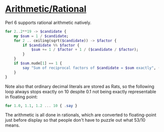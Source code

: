 [1]: https://rosettacode.org/wiki/Arithmetic/Rational

# [Arithmetic/Rational][1]

Perl 6 supports rational arithmetic natively.

```raku
for 2..2**19 -> $candidate {
    my $sum = 1 / $candidate;
    for 2 .. ceiling(sqrt($candidate)) -> $factor {
        if $candidate %% $factor {
            $sum += 1 / $factor + 1 / ($candidate / $factor);
        }
    }
    if $sum.nude[1] == 1 {
        say "Sum of reciprocal factors of $candidate = $sum exactly", ($sum == 1 ?? ", perfect!" !! ".");
    }
}
```


Note also that ordinary decimal literals are stored as Rats, so the following loop always stops exactly on 10 despite 0.1 not being exactly representable in floating point:

```raku
for 1.0, 1.1, 1.2 ... 10 { .say }
```


The arithmetic is all done in rationals, which are converted to floating-point just before display so that people don't have to puzzle out what 53/10 means.